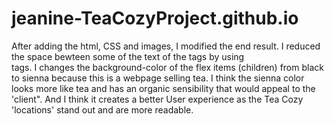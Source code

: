# jeanine-TeaCozyProject.github.io

After adding the html, CSS and images, I modified the end result.
I reduced the space bewteen some of the text of the <h> tags by using <br> tags.  I changes the background-color of the flex items (children) from black to sienna because this is a webpage selling tea.  I think the sienna color looks more like tea and has an organic sensibility that would appeal to the 'client".
And I think it creates a better User experience as the Tea Cozy 'locations' stand out and are more readable.
